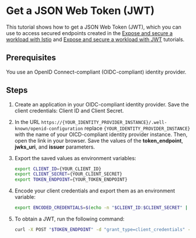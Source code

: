 # Get a JSON Web Token (JWT)

This tutorial shows how to get a JSON Web Token (JWT), which you can use to access secured endpoints created in the [Expose and secure a workload with Istio](./01-53-expose-and-secure-workload-istio.md) and [Expose and secure a workload with JWT](./01-52-expose-and-secure-workload-jwt.md) tutorials.

## Prerequisites

You use an OpenID Connect-compliant (OIDC-compliant) identity provider.

## Steps

1. Create an application in your OIDC-compliant identity provider. Save the client credentials: Client ID and Client Secret. 

2. In the URL `https://{YOUR_IDENTITY_PROVIDER_INSTANCE}/.well-known/openid-configuration` replace `{YOUR_IDENTITY_PROVIDER_INSTANCE}` with the name of your OICD-compliant identity provider instance. Then, open the link in your browser. Save the values of the **token_endpoint**, **jwks_uri**, and **issuer** parameters.

3. Export the saved values as environment variables:
      
      ```bash
      export CLIENT_ID={YOUR_CLIENT_ID}
      export CLIENT_SECRET={YOUR_CLIENT_SECRET}
      export TOKEN_ENDPOINT={YOUR_TOKEN_ENDPOINT}
      ```
      
4. Encode your client credentials and export them as an environment variable:

      ```bash
      export ENCODED_CREDENTIALS=$(echo -n "$CLIENT_ID:$CLIENT_SECRET" | base64)
      ```

5. To obtain a JWT, run the following command:

      ```bash
      curl -X POST "$TOKEN_ENDPOINT" -d "grant_type=client_credentials" -d "client_id=$CLIENT_ID" -H "Content-Type: application/x-www-form-urlencoded" -H "Authorization: Basic $ENCODED_CREDENTIALS"
      ```